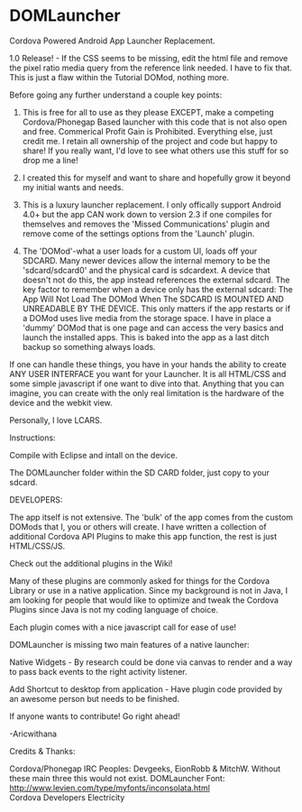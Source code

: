 DOMLauncher
===========

Cordova Powered Android App Launcher Replacement. 

1.0 Release! - If the CSS seems to be missing, edit the html file and remove the pixel ratio media query from the reference link needed.  I have to fix that.  This is just a flaw within the Tutorial DOMod, nothing more.

Before going any further understand a couple key points:

1.  This is free for all to use as they please EXCEPT, make a competing Cordova/Phonegap Based launcher with this code that is not also open and free.  Commerical Profit Gain is Prohibited. Everything else, just credit me.  I retain all ownership of the project and code but happy to share!  If you really want, I'd love to see what others use this stuff for so drop me a line!

2.  I created this for myself and want to share and hopefully grow it beyond my initial wants and needs. 

3.  This is a luxury launcher replacement.  I only offically support Android 4.0+ but the app CAN work down to version 2.3 if one compiles for themselves and removes the 'Missed Communications' plugin and remove come of the settings options from the 'Launch' plugin.

4.  The 'DOMod'-what a user loads for a custom UI, loads off your SDCARD. Many newer devices allow the internal memory to be the 'sdcard/sdcard0' and the physical card is sdcardext.  A device that doesn't not do this, the app instead references the external sdcard.  The key factor to remember when a device only has the external sdcard:  The App Will Not Load The DOMod When The SDCARD IS MOUNTED AND UNREADABLE BY THE DEVICE.  This only matters if the app restarts or if a DOMod uses live media from the storage space.  I have in place a 'dummy' DOMod that is one page and can access the very basics and launch the installed apps. This is baked into the app as a last ditch backup so something always loads.

If one can handle these things, you have in your hands the ability to create ANY USER INTERFACE you want for your Launcher.  It is all HTML/CSS and some simple javascript if one want to dive into that.  Anything that you can imagine, you can create with the only real limitation is the hardware of the device and the webkit view.

Personally, I love LCARS.





Instructions:

Compile with Eclipse and intall on the device.

The DOMLauncher folder within the SD CARD folder, just copy to your sdcard. 



DEVELOPERS:

The app itself is not extensive.  The 'bulk' of the app comes from the custom DOMods that I, you or others will create.  I have written a collection of additional Cordova API Plugins to make this app function, the rest is just HTML/CSS/JS.

Check out the additional plugins in the Wiki!

Many of these plugins are commonly asked for things for the Cordova Library or use in a native application.  Since my background is not in Java, I am looking for people that would like to optimize and tweak the Cordova Plugins since Java is not my coding language of choice.

Each plugin comes with a nice javascript call for ease of use!


DOMLauncher is missing two main features of a native launcher:

Native Widgets - By research could be done via canvas to render and a way to pass back events to the right activity listener.

Add Shortcut to desktop from application - Have plugin code provided by an awesome person but needs to be finished.

If anyone wants to contribute!  Go right ahead!

-Aricwithana


Credits & Thanks:

Cordova/Phonegap IRC Peoples:  Devgeeks, EionRobb & MitchW.  Without these main three this would not exist.
DOMLauncher Font:  http://www.levien.com/type/myfonts/inconsolata.html  
Cordova Developers
Electricity
